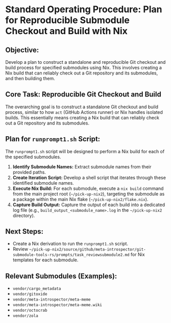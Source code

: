 # Standard Operating Procedure: Plan for Reproducible Submodule Checkout and Build with Nix

## Objective:
Develop a plan to construct a standalone and reproducible Git checkout and build process for specified submodules using Nix. This involves creating a Nix build that can reliably check out a Git repository and its submodules, and then building them.

## Core Task: Reproducible Git Checkout and Build

The overarching goal is to construct a standalone Git checkout and build process, similar to how `act` (GitHub Actions runner) or Nix handles isolated builds. This essentially means creating a Nix build that can reliably check out a Git repository and its submodules.

## Plan for `runprompt1.sh` Script:

The `runprompt1.sh` script will be designed to perform a Nix build for each of the specified submodules.

1.  **Identify Submodule Names:** Extract submodule names from their provided paths.
2.  **Create Iteration Script:** Develop a shell script that iterates through these identified submodule names.
3.  **Execute Nix Build:** For each submodule, execute a `nix build` command from the main project root (`~/pick-up-nix2`), targeting the submodule as a package within the main Nix flake (`~/pick-up-nix2/flake.nix`).
4.  **Capture Build Output:** Capture the output of each build into a dedicated log file (e.g., `build_output_<submodule_name>.log` in the `~/pick-up-nix2` directory).

## Next Steps:

*   Create a Nix derivation to run the `runprompt1.sh` script.
*   Review `~/pick-up-nix2/source/github/meta-introspector/git-submodule-tools-rs/prompts/task_reviewsubmodule2.md` for Nix templates for each submodule.

## Relevant Submodules (Examples):

*   `vendor/cargo_metadata`
*   `vendor/gitoxide`
*   `vendor/meta-introspector/meta-meme`
*   `vendor/meta-introspector/meta-meme.wiki`
*   `vendor/octocrab`
*   `vendor/zola`